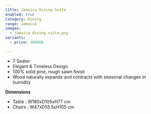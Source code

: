 ```yaml
---
title: Jamaica Dining Suite
enabled: true
Category: Dining
range: Jamaica
images:
  - jamaica dining suite.png
variants:
  - price: 109500

---
```

* 7 Seater
* Elegant & Timeless Design
* 100% solid pine, rough sawn finish
* Wood naturally expands and contracts with seasonal changes in humidity

**Dimensions**
* Table : W180xD105xH77 cm
* Chairs : W47xD55.5xH105 cm